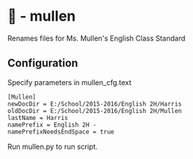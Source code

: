 # :woman: - mullen
Renames files for Ms. Mullen's English Class Standard
## Configuration
Specify parameters in mullen_cfg.text
````
[Mullen]
newDocDir = E:/School/2015-2016/English 2H/Harris
oldDocDir = E:/School/2015-2016/English 2H/Mullen
lastName = Harris
namePrefix = English 2H - 
namePrefixNeedsEndSpace = true
````
Run mullen.py to run script. 
